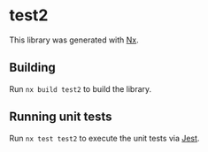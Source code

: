 # test2

This library was generated with [Nx](https://nx.dev).

## Building

Run `nx build test2` to build the library.

## Running unit tests

Run `nx test test2` to execute the unit tests via [Jest](https://jestjs.io).
